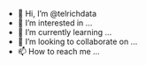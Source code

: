 - 👋 Hi, I’m @telrichdata
- 👀 I’m interested in ...
- 🌱 I’m currently learning ...
- 💞️ I’m looking to collaborate on ...
- 📫 How to reach me ...

<!---
telrichdata/telrichdata is a ✨ special ✨ repository because its `README.md` (this file) appears on your GitHub profile.
You can click the Preview link to take a look at your changes.
--->
